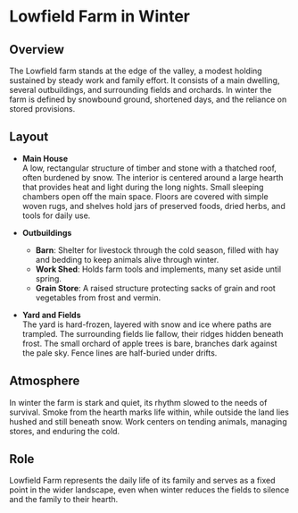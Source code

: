 # Lowfield Farm in Winter

## Overview
The Lowfield farm stands at the edge of the valley, a modest holding sustained by steady work and family effort. It consists of a main dwelling, several outbuildings, and surrounding fields and orchards. In winter the farm is defined by snowbound ground, shortened days, and the reliance on stored provisions.

## Layout
- **Main House**  
  A low, rectangular structure of timber and stone with a thatched roof, often burdened by snow. The interior is centered around a large hearth that provides heat and light during the long nights. Small sleeping chambers open off the main space. Floors are covered with simple woven rugs, and shelves hold jars of preserved foods, dried herbs, and tools for daily use.

- **Outbuildings**  
  - **Barn**: Shelter for livestock through the cold season, filled with hay and bedding to keep animals alive through winter.  
  - **Work Shed**: Holds farm tools and implements, many set aside until spring.  
  - **Grain Store**: A raised structure protecting sacks of grain and root vegetables from frost and vermin.  

- **Yard and Fields**  
  The yard is hard-frozen, layered with snow and ice where paths are trampled. The surrounding fields lie fallow, their ridges hidden beneath frost. The small orchard of apple trees is bare, branches dark against the pale sky. Fence lines are half-buried under drifts.

## Atmosphere
In winter the farm is stark and quiet, its rhythm slowed to the needs of survival. Smoke from the hearth marks life within, while outside the land lies hushed and still beneath snow. Work centers on tending animals, managing stores, and enduring the cold.

## Role
Lowfield Farm represents the daily life of its family and serves as a fixed point in the wider landscape, even when winter reduces the fields to silence and the family to their hearth.